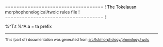 =================================== !
The Tokelauan morphophonological/twolc rules file !
=================================== !

 %^T:t %^A:a  = ta prefix

* * *

<small>This (part of) documentation was generated from [src/fst/morphology/phonology.twolc](https://github.com/giellalt/lang-tkl/blob/main/src/fst/morphology/phonology.twolc)</small>
